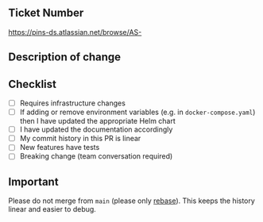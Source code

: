 ## Ticket Number

<!-- Add the number from the Jira board -->

https://pins-ds.atlassian.net/browse/AS-

## Description of change

<!-- Please describe the change -->

## Checklist

<!-- Put an `x` in all the boxes that apply: -->

- [ ] Requires infrastructure changes
- [ ] If adding or remove environment variables (e.g. in `docker-compose.yaml`) then I have updated the appropriate Helm chart
- [ ] I have updated the documentation accordingly
- [ ] My commit history in this PR is linear
- [ ] New features have tests
- [ ] Breaking change (team conversation required)

## Important

Please do not merge from `main` (please only [rebase](https://github.com/foundry4/appeal-planning-decision/wiki/An-intro-to-Git-Rebase)). This keeps the history linear and easier to debug.
